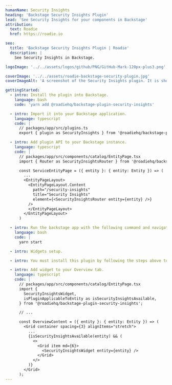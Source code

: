 ```yaml
---
humanName: Security Insights
heading: 'Backstage Security Insights Plugin'
lead: 'See Security Insights for your components in Backstage'
attribution:
  text: Roadie
  href: https://roadie.io

seo:
  title: 'Backstage Security Insights Plugin | Roadie'
  description: |
    See Security Insights in Backstage.

logoImage: '../../assets/logos/github/PNG/GitHub-Mark-120px-plus3.png'

coverImage: '../../assets/roadie-backstage-security-plugin.jpg'
coverImageAlt: 'A screenshot of the Security Insights plugin. It is showing a security insights for a sample component.'

gettingStarted:
  - intro: Install the plugin into Backstage.
    language: bash
    code: 'yarn add @roadiehq/backstage-plugin-security-insights'

  - intro: Import it into your Backstage application.
    language: typescript
    code: |
      // packages/app/src/plugins.ts
      export { plugin as SecurityInsights } from '@roadiehq/backstage-plugin-security-insights';

  - intro: Add plugin API to your Backstage instance.
    language: typescript
    code: |
      // packages/app/src/components/catalog/EntityPage.tsx
      import { Router as SecurityInsightsRouter } from '@roadiehq/backstage-plugin-security-insights';

      const ServiceEntityPage = ({ entity }: { entity: Entity }) => (
        ...
        <EntityPageLayout>
          <EntityPageLayout.Content
            path="/security-insights"
            title="Security Insights"
            element={<SecurityInsightsRouter entity={entity} />}
          />
          </EntityPageLayout>
        </EntityPageLayout>
      )

  - intro: Run the backstage app with the following command and navigate to the services tab.
    language: bash
    code: |
      yarn start

  - intro: Widgets setup.

  - intro: You must install this plugin by following the steps above to add the widget to your Overview.

  - intro: Add widget to your Overview tab.
    language: typescript
    code: |
      // packages/app/src/components/catalog/EntityPage.tsx
      import {
        SecurityInsightsWidget,
        isPluginApplicableToEntity as isSecurityInsightsAvailable,
      } from '@roadiehq/backstage-plugin-security-insights';

      // ...

      const OverviewContent = ({ entity }: { entity: Entity }) => (
        <Grid container spacing={3} alignItems="stretch">
          ...
          {isSecurityInsightsAvailable(entity) && (
            <>
              <Grid item md={6}>
                <SecurityInsightsWidget entity={entity} />
              </Grid>
            </>
          )}
        </Grid>
      );
---
```

